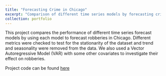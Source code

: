 ```yaml
---
title: "Forecasting Crime in Chicago"
excerpt: "Comparison of different time series models by forecasting crime in Chicago<br/><img src='/images/models_comparison.png'>"
collection: portfolio
---
```


This project compares the performance of different time series forecast models by using each model to forecast robberies in Chicago. Different metrics were checked to test for the stationarity of the dataset and trend and seasonality were removed from the data. We also used a Vector Autoregressive Model (VAR) with some other covariates to investigate their effect on robberies. 


Project code can be found [here](https://github.com/irsa-ashraf/Forecasting-Robberies-in-Chicago)
